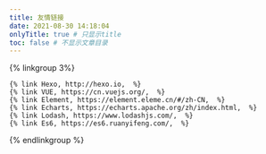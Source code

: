 ```yaml
---
title: 友情链接
date: 2021-08-30 14:18:04
onlyTitle: true # 只显示title
toc: false # 不显示文章目录
---
```


{% linkgroup 3%}

    {% link Hexo, http://hexo.io,  %}
    {% link VUE, https://cn.vuejs.org/,  %}
    {% link Element, https://element.eleme.cn/#/zh-CN,  %}
    {% link Echarts, https://echarts.apache.org/zh/index.html,  %}
    {% link Lodash, https://www.lodashjs.com/,  %}
    {% link Es6, https://es6.ruanyifeng.com/,  %}

{% endlinkgroup %}
